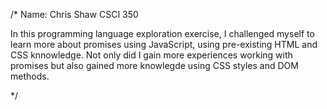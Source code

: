 /*
Name: Chris Shaw
CSCI 350



In this programming language exploration exercise, I challenged myself to learn more about promises using JavaScript, using pre-existing HTML and CSS knnowledge. Not only did I gain more experiences working with promises but also gained more knowlegde using CSS styles and DOM methods. 





*/